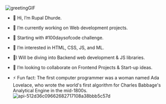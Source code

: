 ![greetingGIF](https://github.com/Rupal-Dhurde/Rupal-Dhurde/assets/138601399/6c1ed653-fd1b-4c90-a554-f625b3111606)
- 👋 Hi, I’m Rupal Dhurde.
- 🔭 I’m currently working on Web development projects.
- 🚀 Starting with #100daysofcode challenge.  
- 👀 I’m interested in HTML, CSS, JS, and ML.  
- 🌠I Will be diving into Backend web development & JS libraries.
- 💞️ I’m looking to collaborate on Frontend Projects & Start-up ideas.

- ⚡ Fun fact: The first computer programmer was a woman named Ada Lovelace, who wrote the world's first algorithm for Charles Babbage's Analytical Engine in the mid-1800s.
![api-512d36c09662682717108a38bbb5c57d](https://github.com/Rupal-Dhurde/Rupal-Dhurde/assets/138601399/7d9389ee-7055-4aba-a4d0-826a9e220d9b)

